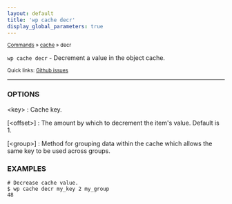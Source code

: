```yaml
---
layout: default
title: 'wp cache decr'
display_global_parameters: true
---
```


<small>[Commands](/commands/) &raquo; [cache](/commands/cache/) &raquo; decr</small>

`wp cache decr` - Decrement a value in the object cache.

<small>Quick links: <a href="https://github.com/wp-cli/wp-cli/issues?q=is%3Aopen+label%3Acommand%3Acache-decr+sort%3Aupdated-desc">Github issues</a></small>

<hr />

### OPTIONS

&lt;key&gt;
: Cache key.

[&lt;offset&gt;]
: The amount by which to decrement the item's value. Default is 1.

[&lt;group&gt;]
: Method for grouping data within the cache which allows the same key to be used across groups.

### EXAMPLES

    # Decrease cache value.
    $ wp cache decr my_key 2 my_group
    48



